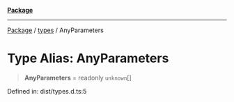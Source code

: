 [**Package**](../../README.md)

***

[Package](../../modules.md) / [types](../README.md) / AnyParameters

# Type Alias: AnyParameters

> **AnyParameters** = readonly `unknown`[]

Defined in: dist/types.d.ts:5
